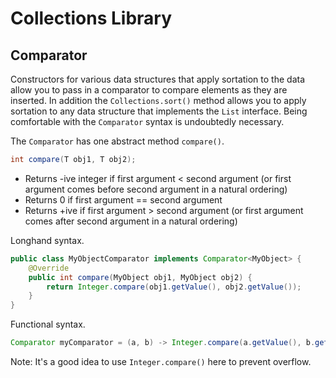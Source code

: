 # Collections Library

## Comparator

Constructors for various data structures that apply sortation to the data allow you to pass in a comparator to compare elements as they are inserted. In addition the `Collections.sort()` method allows you to apply sortation to any data structure that implements the `List` interface. Being comfortable with the `Comparator` syntax is undoubtedly necessary.

The `Comparator` has one abstract method `compare()`.

```java
int compare(T obj1, T obj2);
```

- Returns -ive integer if first argument < second argument (or first argument comes before second argument in a natural ordering)
- Returns 0 if first argument == second argument 
- Returns +ive if first argument > second argument (or first argument comes after second argument in a natural ordering)

Longhand syntax.
```java
public class MyObjectComparator implements Comparator<MyObject> {
    @Override
    public int compare(MyObject obj1, MyObject obj2) {
        return Integer.compare(obj1.getValue(), obj2.getValue());
    }
}
```

Functional syntax.
```java
Comparator myComparator = (a, b) -> Integer.compare(a.getValue(), b.getValue());
```
Note: It's a good idea to use `Integer.compare()` here to prevent overflow.